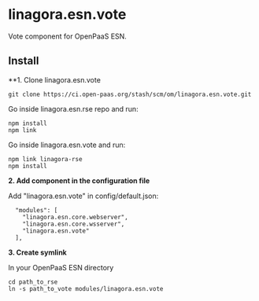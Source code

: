 # linagora.esn.vote

Vote component for OpenPaaS ESN.

## Install

**1. Clone linagora.esn.vote

    git clone https://ci.open-paas.org/stash/scm/om/linagora.esn.vote.git

Go inside linagora.esn.rse repo and run:

    npm install
    npm link

Go inside linagora.esn.vote and run:

    npm link linagora-rse
    npm install

**2. Add component in the configuration file**

Add "linagora.esn.vote" in config/default.json:

      "modules": [
        "linagora.esn.core.webserver",
        "linagora.esn.core.wsserver",
        "linagora.esn.vote"
      ],

**3. Create symlink**

In your OpenPaaS ESN directory

    cd path_to_rse
    ln -s path_to_vote modules/linagora.esn.vote
